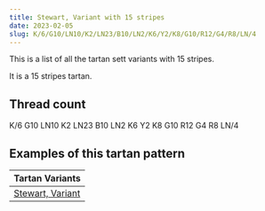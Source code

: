 ```yaml
---
title: Stewart, Variant with 15 stripes
date: 2023-02-05
slug: K/6/G10/LN10/K2/LN23/B10/LN2/K6/Y2/K8/G10/R12/G4/R8/LN/4
---
```

This is a list of all the tartan sett variants with 15 stripes.

It is a 15 stripes tartan.


## Thread count
K/6 G10 LN10 K2 LN23 B10 LN2 K6 Y2 K8 G10 R12 G4 R8 LN/4

## Examples of this tartan pattern

| Tartan Variants |
|---------------|
| [Stewart, Variant](/variants/k/6/g10/ln10/k2/ln23/b10/ln2/k6/y2/k8/g10/r12/g4/r8/ln/4-b304080-g008000-k000000-lne0e0e0-rc00000-yf0c000)||
